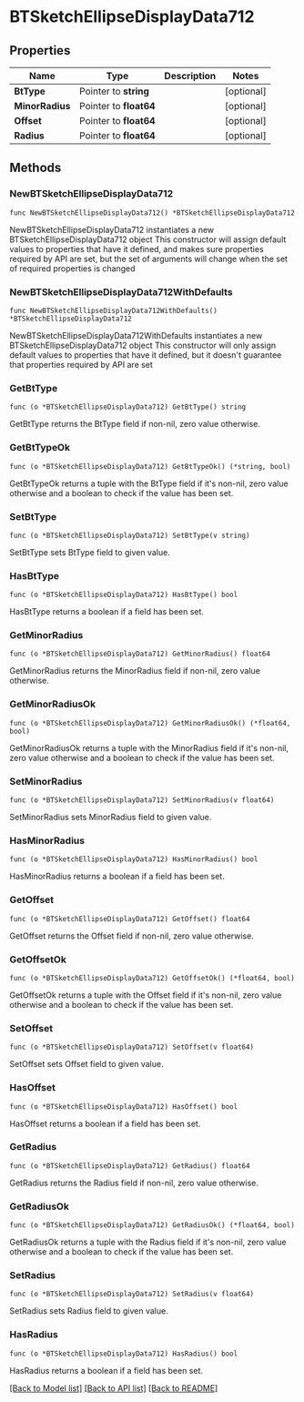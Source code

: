 # BTSketchEllipseDisplayData712

## Properties

Name | Type | Description | Notes
------------ | ------------- | ------------- | -------------
**BtType** | Pointer to **string** |  | [optional] 
**MinorRadius** | Pointer to **float64** |  | [optional] 
**Offset** | Pointer to **float64** |  | [optional] 
**Radius** | Pointer to **float64** |  | [optional] 

## Methods

### NewBTSketchEllipseDisplayData712

`func NewBTSketchEllipseDisplayData712() *BTSketchEllipseDisplayData712`

NewBTSketchEllipseDisplayData712 instantiates a new BTSketchEllipseDisplayData712 object
This constructor will assign default values to properties that have it defined,
and makes sure properties required by API are set, but the set of arguments
will change when the set of required properties is changed

### NewBTSketchEllipseDisplayData712WithDefaults

`func NewBTSketchEllipseDisplayData712WithDefaults() *BTSketchEllipseDisplayData712`

NewBTSketchEllipseDisplayData712WithDefaults instantiates a new BTSketchEllipseDisplayData712 object
This constructor will only assign default values to properties that have it defined,
but it doesn't guarantee that properties required by API are set

### GetBtType

`func (o *BTSketchEllipseDisplayData712) GetBtType() string`

GetBtType returns the BtType field if non-nil, zero value otherwise.

### GetBtTypeOk

`func (o *BTSketchEllipseDisplayData712) GetBtTypeOk() (*string, bool)`

GetBtTypeOk returns a tuple with the BtType field if it's non-nil, zero value otherwise
and a boolean to check if the value has been set.

### SetBtType

`func (o *BTSketchEllipseDisplayData712) SetBtType(v string)`

SetBtType sets BtType field to given value.

### HasBtType

`func (o *BTSketchEllipseDisplayData712) HasBtType() bool`

HasBtType returns a boolean if a field has been set.

### GetMinorRadius

`func (o *BTSketchEllipseDisplayData712) GetMinorRadius() float64`

GetMinorRadius returns the MinorRadius field if non-nil, zero value otherwise.

### GetMinorRadiusOk

`func (o *BTSketchEllipseDisplayData712) GetMinorRadiusOk() (*float64, bool)`

GetMinorRadiusOk returns a tuple with the MinorRadius field if it's non-nil, zero value otherwise
and a boolean to check if the value has been set.

### SetMinorRadius

`func (o *BTSketchEllipseDisplayData712) SetMinorRadius(v float64)`

SetMinorRadius sets MinorRadius field to given value.

### HasMinorRadius

`func (o *BTSketchEllipseDisplayData712) HasMinorRadius() bool`

HasMinorRadius returns a boolean if a field has been set.

### GetOffset

`func (o *BTSketchEllipseDisplayData712) GetOffset() float64`

GetOffset returns the Offset field if non-nil, zero value otherwise.

### GetOffsetOk

`func (o *BTSketchEllipseDisplayData712) GetOffsetOk() (*float64, bool)`

GetOffsetOk returns a tuple with the Offset field if it's non-nil, zero value otherwise
and a boolean to check if the value has been set.

### SetOffset

`func (o *BTSketchEllipseDisplayData712) SetOffset(v float64)`

SetOffset sets Offset field to given value.

### HasOffset

`func (o *BTSketchEllipseDisplayData712) HasOffset() bool`

HasOffset returns a boolean if a field has been set.

### GetRadius

`func (o *BTSketchEllipseDisplayData712) GetRadius() float64`

GetRadius returns the Radius field if non-nil, zero value otherwise.

### GetRadiusOk

`func (o *BTSketchEllipseDisplayData712) GetRadiusOk() (*float64, bool)`

GetRadiusOk returns a tuple with the Radius field if it's non-nil, zero value otherwise
and a boolean to check if the value has been set.

### SetRadius

`func (o *BTSketchEllipseDisplayData712) SetRadius(v float64)`

SetRadius sets Radius field to given value.

### HasRadius

`func (o *BTSketchEllipseDisplayData712) HasRadius() bool`

HasRadius returns a boolean if a field has been set.


[[Back to Model list]](../README.md#documentation-for-models) [[Back to API list]](../README.md#documentation-for-api-endpoints) [[Back to README]](../README.md)


